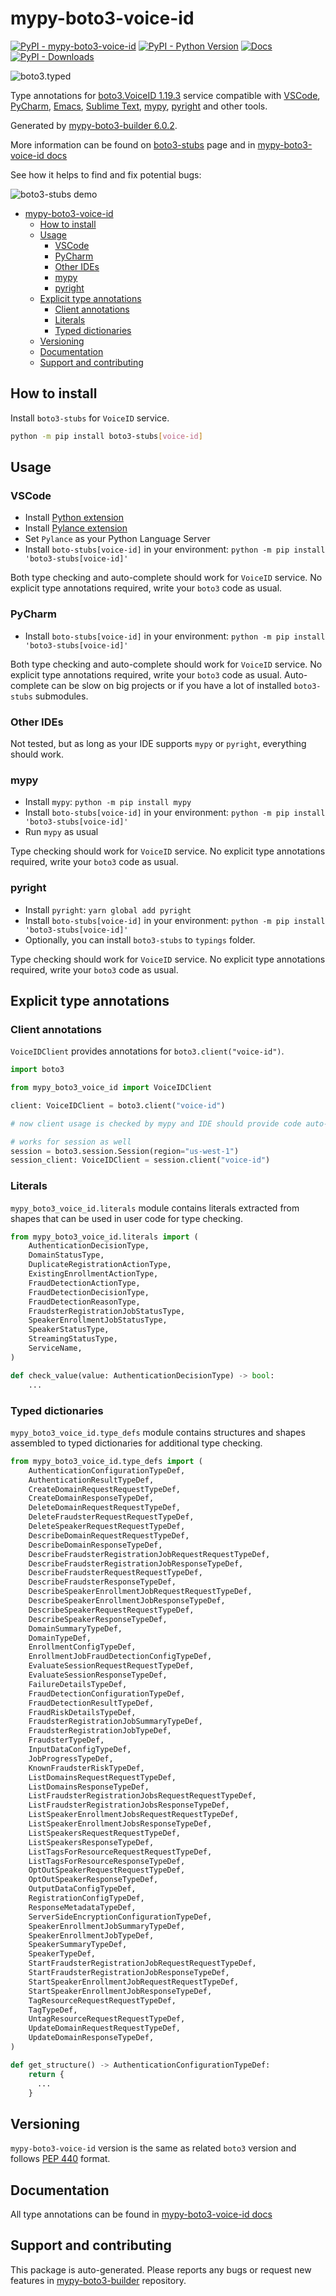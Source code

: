 <a id="mypy-boto3-voice-id"></a>

# mypy-boto3-voice-id

[![PyPI - mypy-boto3-voice-id](https://img.shields.io/pypi/v/mypy-boto3-voice-id.svg?color=blue)](https://pypi.org/project/mypy-boto3-voice-id)
[![PyPI - Python Version](https://img.shields.io/pypi/pyversions/mypy-boto3-voice-id.svg?color=blue)](https://pypi.org/project/mypy-boto3-voice-id)
[![Docs](https://img.shields.io/readthedocs/mypy-boto3-builder.svg?color=blue)](https://mypy-boto3-builder.readthedocs.io/)
[![PyPI - Downloads](https://img.shields.io/pypi/dw/mypy-boto3-voice-id?color=blue)](https://pypistats.org/packages/mypy-boto3-voice-id)

![boto3.typed](https://github.com/vemel/mypy_boto3_builder/raw/master/logo.png)

Type annotations for
[boto3.VoiceID 1.19.3](https://boto3.amazonaws.com/v1/documentation/api/1.19.3/reference/services/voice-id.html#VoiceID)
service compatible with [VSCode](https://code.visualstudio.com/),
[PyCharm](https://www.jetbrains.com/pycharm/),
[Emacs](https://www.gnu.org/software/emacs/),
[Sublime Text](https://www.sublimetext.com/),
[mypy](https://github.com/python/mypy),
[pyright](https://github.com/microsoft/pyright) and other tools.

Generated by
[mypy-boto3-builder 6.0.2](https://github.com/vemel/mypy_boto3_builder).

More information can be found on
[boto3-stubs](https://pypi.org/project/boto3-stubs/) page and in
[mypy-boto3-voice-id docs](https://vemel.github.io/boto3_stubs_docs/mypy_boto3_voice_id/)

See how it helps to find and fix potential bugs:

![boto3-stubs demo](https://github.com/vemel/mypy_boto3_builder/raw/master/demo.gif)

- [mypy-boto3-voice-id](#mypy-boto3-voice-id)
  - [How to install](#how-to-install)
  - [Usage](#usage)
    - [VSCode](#vscode)
    - [PyCharm](#pycharm)
    - [Other IDEs](#other-ides)
    - [mypy](#mypy)
    - [pyright](#pyright)
  - [Explicit type annotations](#explicit-type-annotations)
    - [Client annotations](#client-annotations)
    - [Literals](#literals)
    - [Typed dictionaries](#typed-dictionaries)
  - [Versioning](#versioning)
  - [Documentation](#documentation)
  - [Support and contributing](#support-and-contributing)

<a id="how-to-install"></a>

## How to install

Install `boto3-stubs` for `VoiceID` service.

```bash
python -m pip install boto3-stubs[voice-id]
```

<a id="usage"></a>

## Usage

<a id="vscode"></a>

### VSCode

- Install
  [Python extension](https://marketplace.visualstudio.com/items?itemName=ms-python.python)
- Install
  [Pylance extension](https://marketplace.visualstudio.com/items?itemName=ms-python.vscode-pylance)
- Set `Pylance` as your Python Language Server
- Install `boto-stubs[voice-id]` in your environment:
  `python -m pip install 'boto3-stubs[voice-id]'`

Both type checking and auto-complete should work for `VoiceID` service. No
explicit type annotations required, write your `boto3` code as usual.

<a id="pycharm"></a>

### PyCharm

- Install `boto-stubs[voice-id]` in your environment:
  `python -m pip install 'boto3-stubs[voice-id]'`

Both type checking and auto-complete should work for `VoiceID` service. No
explicit type annotations required, write your `boto3` code as usual.
Auto-complete can be slow on big projects or if you have a lot of installed
`boto3-stubs` submodules.

<a id="other-ides"></a>

### Other IDEs

Not tested, but as long as your IDE supports `mypy` or `pyright`, everything
should work.

<a id="mypy"></a>

### mypy

- Install `mypy`: `python -m pip install mypy`
- Install `boto-stubs[voice-id]` in your environment:
  `python -m pip install 'boto3-stubs[voice-id]'`
- Run `mypy` as usual

Type checking should work for `VoiceID` service. No explicit type annotations
required, write your `boto3` code as usual.

<a id="pyright"></a>

### pyright

- Install `pyright`: `yarn global add pyright`
- Install `boto-stubs[voice-id]` in your environment:
  `python -m pip install 'boto3-stubs[voice-id]'`
- Optionally, you can install `boto3-stubs` to `typings` folder.

Type checking should work for `VoiceID` service. No explicit type annotations
required, write your `boto3` code as usual.

<a id="explicit-type-annotations"></a>

## Explicit type annotations

<a id="client-annotations"></a>

### Client annotations

`VoiceIDClient` provides annotations for `boto3.client("voice-id")`.

```python
import boto3

from mypy_boto3_voice_id import VoiceIDClient

client: VoiceIDClient = boto3.client("voice-id")

# now client usage is checked by mypy and IDE should provide code auto-complete

# works for session as well
session = boto3.session.Session(region="us-west-1")
session_client: VoiceIDClient = session.client("voice-id")
```

<a id="literals"></a>

### Literals

`mypy_boto3_voice_id.literals` module contains literals extracted from shapes
that can be used in user code for type checking.

```python
from mypy_boto3_voice_id.literals import (
    AuthenticationDecisionType,
    DomainStatusType,
    DuplicateRegistrationActionType,
    ExistingEnrollmentActionType,
    FraudDetectionActionType,
    FraudDetectionDecisionType,
    FraudDetectionReasonType,
    FraudsterRegistrationJobStatusType,
    SpeakerEnrollmentJobStatusType,
    SpeakerStatusType,
    StreamingStatusType,
    ServiceName,
)

def check_value(value: AuthenticationDecisionType) -> bool:
    ...
```

<a id="typed-dictionaries"></a>

### Typed dictionaries

`mypy_boto3_voice_id.type_defs` module contains structures and shapes assembled
to typed dictionaries for additional type checking.

```python
from mypy_boto3_voice_id.type_defs import (
    AuthenticationConfigurationTypeDef,
    AuthenticationResultTypeDef,
    CreateDomainRequestRequestTypeDef,
    CreateDomainResponseTypeDef,
    DeleteDomainRequestRequestTypeDef,
    DeleteFraudsterRequestRequestTypeDef,
    DeleteSpeakerRequestRequestTypeDef,
    DescribeDomainRequestRequestTypeDef,
    DescribeDomainResponseTypeDef,
    DescribeFraudsterRegistrationJobRequestRequestTypeDef,
    DescribeFraudsterRegistrationJobResponseTypeDef,
    DescribeFraudsterRequestRequestTypeDef,
    DescribeFraudsterResponseTypeDef,
    DescribeSpeakerEnrollmentJobRequestRequestTypeDef,
    DescribeSpeakerEnrollmentJobResponseTypeDef,
    DescribeSpeakerRequestRequestTypeDef,
    DescribeSpeakerResponseTypeDef,
    DomainSummaryTypeDef,
    DomainTypeDef,
    EnrollmentConfigTypeDef,
    EnrollmentJobFraudDetectionConfigTypeDef,
    EvaluateSessionRequestRequestTypeDef,
    EvaluateSessionResponseTypeDef,
    FailureDetailsTypeDef,
    FraudDetectionConfigurationTypeDef,
    FraudDetectionResultTypeDef,
    FraudRiskDetailsTypeDef,
    FraudsterRegistrationJobSummaryTypeDef,
    FraudsterRegistrationJobTypeDef,
    FraudsterTypeDef,
    InputDataConfigTypeDef,
    JobProgressTypeDef,
    KnownFraudsterRiskTypeDef,
    ListDomainsRequestRequestTypeDef,
    ListDomainsResponseTypeDef,
    ListFraudsterRegistrationJobsRequestRequestTypeDef,
    ListFraudsterRegistrationJobsResponseTypeDef,
    ListSpeakerEnrollmentJobsRequestRequestTypeDef,
    ListSpeakerEnrollmentJobsResponseTypeDef,
    ListSpeakersRequestRequestTypeDef,
    ListSpeakersResponseTypeDef,
    ListTagsForResourceRequestRequestTypeDef,
    ListTagsForResourceResponseTypeDef,
    OptOutSpeakerRequestRequestTypeDef,
    OptOutSpeakerResponseTypeDef,
    OutputDataConfigTypeDef,
    RegistrationConfigTypeDef,
    ResponseMetadataTypeDef,
    ServerSideEncryptionConfigurationTypeDef,
    SpeakerEnrollmentJobSummaryTypeDef,
    SpeakerEnrollmentJobTypeDef,
    SpeakerSummaryTypeDef,
    SpeakerTypeDef,
    StartFraudsterRegistrationJobRequestRequestTypeDef,
    StartFraudsterRegistrationJobResponseTypeDef,
    StartSpeakerEnrollmentJobRequestRequestTypeDef,
    StartSpeakerEnrollmentJobResponseTypeDef,
    TagResourceRequestRequestTypeDef,
    TagTypeDef,
    UntagResourceRequestRequestTypeDef,
    UpdateDomainRequestRequestTypeDef,
    UpdateDomainResponseTypeDef,
)

def get_structure() -> AuthenticationConfigurationTypeDef:
    return {
      ...
    }
```

<a id="versioning"></a>

## Versioning

`mypy-boto3-voice-id` version is the same as related `boto3` version and
follows [PEP 440](https://www.python.org/dev/peps/pep-0440/) format.

<a id="documentation"></a>

## Documentation

All type annotations can be found in
[mypy-boto3-voice-id docs](https://vemel.github.io/boto3_stubs_docs/mypy_boto3_voice_id/)

<a id="support-and-contributing"></a>

## Support and contributing

This package is auto-generated. Please reports any bugs or request new features
in [mypy-boto3-builder](https://github.com/vemel/mypy_boto3_builder/issues/)
repository.
